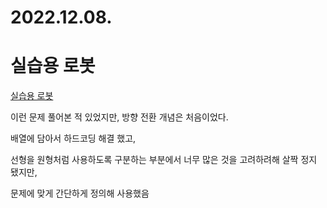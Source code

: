 # 2022.12.08.

# 실습용 로봇

[실습용 로봇](https://school.programmers.co.kr/learn/courses/15009/lessons/121687)

[](TIL-139.jpg)

이런 문제 풀어본 적 있었지만, 방향 전환 개념은 처음이었다.

배열에 담아서 하드코딩 해결 했고,

선형을 원형처럼 사용하도록 구분하는 부분에서 너무 많은 것을 고려하려해 살짝 정지 됐지만,

문제에 맞게 간단하게 정의해 사용했음